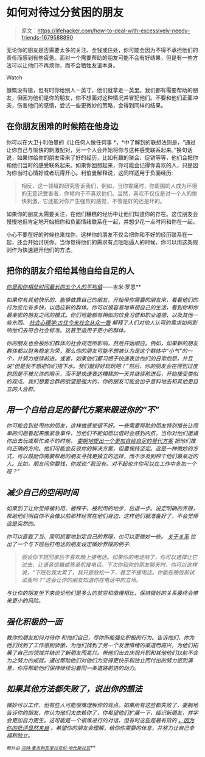 # 如何对待过分贫困的朋友

> 原文：<https://lifehacker.com/how-to-deal-with-excessively-needy-friends-1679588890>

无论你的朋友是否需要太多的关注、金钱或住处，你可能会因为不得不承担他们的责任而感到有些疲惫。面对一个需要帮助的朋友可能不会有好结果，但是有一些方法可以让他们不再烦你，而不会牺牲友谊本身。

Watch

慷慨没有错，但有时你给别人一英寸，他们就拿走一英里。我们都有需要帮助的朋友，但因为他们是你的朋友，你不想面对这种情况并冒犯他们。不要和他们正面冲突，伤害他们的感情，尝试一些更微妙的策略，会得到同样的结果。

## 在你朋友困难的时候陪在他身边

你可以在大卫·j·利伯曼的《让任何人做任何事 *，*中了解到的联想法则是，“通过让你自己与愉快的刺激配对，另一个人会开始将你与这种感觉联系起来。”换句话说，如果你给你的朋友带来了好的经历，比如有趣的聚会、促销等等，他们会把你和他们当时的感受联系起来。如果你回想起来，你可能会记得你喜欢的人，只是因为你当时心情好或者玩得开心。利伯曼解释说，这同样适用于负面经历:

> 相反，这一领域的研究告诉我们，例如，当你胃痛时，你周围的人成为环境的无意识受害者，你倾向于不喜欢他们。当然，喜欢不仅仅是对一个人的愉快刺激，它还能对你产生强烈的感觉，不管是好的还是坏的。

如果你的朋友太需要关注，在他们糟糕的经历中让他们知道你的存在。这位朋友会慢慢地但肯定地开始把你和负面情绪联系在一起，并想少花一点时间和你在一起。

小心不要在好的时候也来找你，这样你的朋友不仅会把你和不好的经历联系在一起，还会开始讨厌你。当你觉得他们的需求有点咄咄逼人的时候，你可以用这条规则作为快速避开他们的方法。

## 把你的朋友介绍给其他自给自足的人

*[*你是和你相处时间最长的五个人的平均值*](http://lifehacker.com/you-re-the-average-of-the-five-people-you-spend-the-mo-5666322)*——吉米·罗恩**

*如果你有其他快乐的、能够依靠自己的朋友，开始带你需要的朋友来，看看他们的行为变化有多快，以适应新的群体。你可以很容易地审视自己的生活，看到你和你最亲密的朋友之间的模式。你们可能都有相似的饮食习惯和职业道德，以及其他一些东西。 [*社会心理学:古往今来社会从众一瞥*](http://www.inmotionmagazine.com/hrcr11/hsadat2.html) 解释了人们对他人认可的需求如何影响他们去符合社会标准。这甚至适用于更小的群体。*

*你的朋友也会被你们群体的社会规范所影响，然后开始顺应。例如，如果新的朋友群体都以财务稳定为荣，那么你的朋友可能不想被认为是这个群体中“小气”的一个，并努力继续前进。或者，如果他们都习惯于快速表达他们的日常抱怨，并且说“但是我不想把你们拖下水。我们就好好玩玩吧！”然后，你的朋友会在得到过度抱怨是不被允许的暗示，而不是快速表达糟糕的一天并继续前进后，开始接受类似的观点。我们想要合群的欲望是强大的，你的朋友可能会出乎意料地去和其他更自立的人合群。*

## *用一个自给自足的替代方案来跟进你的“不”*

*你可能会到处甩你的朋友，这样做感觉很不好。一些需要帮助的朋友特别擅长让简单的问题看起来像紧急事件，当他们不能如愿以偿时会感到内疚。当你对他们邀请你出去玩或帮忙说不的时候， [委婉地提出一个更加自给自足的替代方案](https://lifehacker.com/how-to-say-no-to-anyone-even-a-good-friend-1635291849) 把他们推向正确的方向。他们可能会反驳你的解决方案，但要保持坚定。这是一种微妙的方式，可以鼓励你需要帮助的朋友寻找更独立的选择，而不涉及到榨干他们最亲近的人。比如，朋友问你要钱，你就说:“我没有。对不起也许你可以在工作中多加一个班？”*

## ***减少自己的空闲时间***

*如果到了让你觉得被利用、被榨干、被利用的地步，后退一步。设定明确的界限，帮助他们明白你不会像以前那样经常在他们身边，这样他们就准备好了，不会觉得这是突然的。*

*你可以直截了当、简明扼要地划定自己的界限，也可以更微妙一些。 [关于关系](http://friendship.about.com/od/Conflicts_With_Friends/a/Boundaries-In-Friendships.htm) 给出了一个与下班后打电话的朋友设定微妙界限的例子:*

> *假设你下班回家后不喜欢晚上接电话。如果你的电话响了，你可以选择让它过去，让语音信箱或答录机接电话。下次你和你的朋友聊天时，你可以这样说，“下班后我太累了，我只是放松一下，甚至不接电话。你能在晚饭前试试我吗？”这会让你的朋友知道你在电话中的立场。*

*与让你的朋友坐下来谈论他们是多么的贫穷和傲慢相比，保持微妙的关系最终会带来更小的风险。*

## *强化积极的一面*

*教你的朋友如何对待你 和他们自己，尽你所能强化积极的行为。告诉他们，你为他们找到了工作感到骄傲，为他们找到了另一个发泄情绪的渠道而高兴，为他们拓展了自己的领域并结识了新朋友而高兴。带他们出去庆祝升职和其他他们以前不会为之努力的成就。通过帮助他们对他们为变得更快乐和独立而付出的努力感到满意，你将帮助他们保持继续沿着同一条道路前进的动力。*

## *如果其他方法都失败了，说出你的想法*

*微妙可以工作，但有些人可能很难理解你的观点。如果所有这些都失败了，委婉地告诉你的朋友，你认为他们太依赖你了，你希望他们扩展一下，结识新朋友，并学会更加自力更生。这可能是一个很难进行的对话，但有时这些是最有效的 [，因为你的批评显然来自](https://lifehacker.com/when-to-lose-the-sandwich-method-and-give-direct-crit-1678869176) 。希望你的朋友会理解，给你你需要的休息，并努力让自己幸福和独立。*

*<small>*照片由*</small> [<small>*马特·麦吉利瓦里*</small>](https://www.flickr.com/photos/qmnonic/3253369796)<small></small>*[<small>*拉克伦·哈代*</small>](https://www.flickr.com/photos/lachlanhardy/2360388289)<small></small>*[<small>*斯拉瓦*</small>](https://www.flickr.com/photos/slava/992547455)<small></small>***
